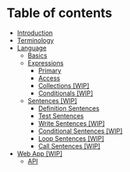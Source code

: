 # Table of contents

* [Introduction](README.md)
* [Terminology](terminology.md)
* [Language](language/README.md)
  * [Basics](language/basics.md)
  * [Expressions](language/expressions/README.md)
    * [Primary](language/expressions/primary.md)
    * [Access](language/expressions/access.md)
    * [Collections \[WIP\]](language/expressions/collections.md)
    * [Conditionals \[WIP\]](language/expressions/conditionals.md)
  * [Sentences \[WIP\]](language/sentences/README.md)
    * [Definition Sentences](language/sentences/definition-sentences.md)
    * [Test Sentences](language/sentences/test-sentences.md)
    * [Write Sentences \[WIP\]](language/sentences/write-sentences.md)
    * [Conditional Sentences \[WIP\]](language/sentences/conditional-sentences.md)
    * [Loop Sentences \[WIP\]](language/sentences/loop-sentences.md)
    * [Call Sentences \[WIP\]](language/sentences/call-sentences.md)
* [Web App \[WIP\]](web-app/README.md)
  * [API](web-app/api.md)

